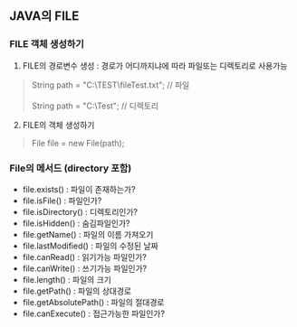 
## JAVA의 FILE 
 
 
### FILE 객체 생성하기  

1. FILE의 경로변수 생성 : 경로가 어디까지냐에 따라 파일또는 디렉토리로 사용가능

> String path = "C:\\TEST\\fileTest.txt";  // 파일  </br>  
> String path = "C:\\Test";  // 디렉토리

2. FILE의 객체 생성하기

> File file = new File(path);  


### File의 메서드 (directory 포함)

- file.exists() : 파일이 존재하는가? 
- file.isFile() : 파일인가?
- file.isDirectory() : 디렉토리인가?
- file.isHidden() : 숨김파일인가?
- file.getName() : 파일의 이름 가져오기
- file.lastModified() : 파일의 수정된 날짜
- file.canRead() : 읽기가능 파일인가?
- file.canWrite() : 쓰기가능 파일인가?
- file.length() : 파일의 크기
- file.getPath() : 파일의 상대경로
- file.getAbsolutePath() : 파일의 절대경로
- file.canExecute() : 접근가능한 파일인가?

